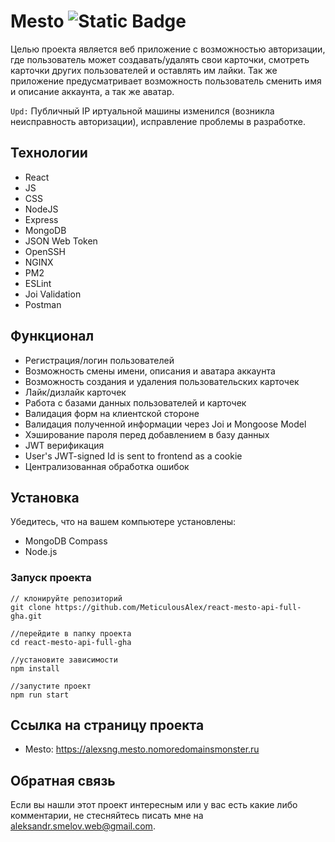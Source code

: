 # Mesto ![Static Badge](https://img.shields.io/badge/Under_maintenance-!-yellow)

Целью проекта является веб приложение с возможностью авторизации, где пользователь может создавать/удалять свои карточки, смотреть карточки других пользователей и оставлять им лайки. Так же приложение предусматривает возможность пользователь сменить имя и описание аккаунта, а так же аватар.




`Upd:` Публичный IP иртуальной машины изменился (возникла неисправность авторизации), исправление проблемы в разработке. 


## Технологии
- React
- JS
- CSS
- NodeJS
- Express
- MongoDB
- JSON Web Token
- OpenSSH
- NGINX
- PM2
- ESLint
- Joi Validation
- Postman

## Функционал
- Регистрация/логин пользователей
- Возможность смены имени, описания и аватара аккаунта
- Возможность создания и удаления пользовательских карточек 
- Лайк/дизлайк карточек
- Работа с базами данных пользователей и карточек
- Валидация форм на клиентской стороне
- Валидация полученной информации через Joi и Mongoose Model 
- Хэширование пароля перед добавлением в базу данных
- JWT верификация
- User's JWT-signed Id is sent to frontend as a cookie
- Централизованная обработка ошибок

## Установка

Убедитесь, что на вашем компьютере установлены:
- MongoDB Compass
- Node.js

### Запуск проекта
```
// клонируйте репозиторий
git clone https://github.com/MeticulousAlex/react-mesto-api-full-gha.git

//перейдите в папку проекта
cd react-mesto-api-full-gha

//установите зависимости
npm install

//запустите проект
npm run start
```


## Ссылка на страницу проекта

- Mesto: https://alexsng.mesto.nomoredomainsmonster.ru

## Обратная связь

Если вы нашли этот проект интересным или у вас есть какие либо комментарии, не стесняйтесь писать мне на  aleksandr.smelov.web@gmail.com. 
